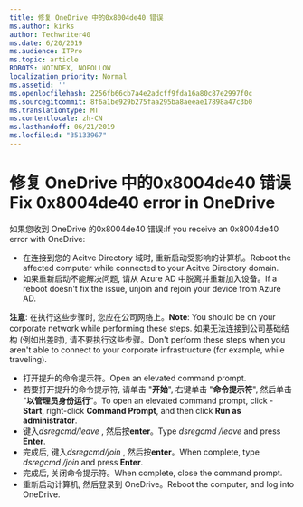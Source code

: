 ```yaml
---
title: 修复 OneDrive 中的0x8004de40 错误
ms.author: kirks
author: Techwriter40
ms.date: 6/20/2019
ms.audience: ITPro
ms.topic: article
ROBOTS: NOINDEX, NOFOLLOW
localization_priority: Normal
ms.assetid: ''
ms.openlocfilehash: 2256fb66cb7a4e2adcff9fda16a80c87e2997f0c
ms.sourcegitcommit: 8f6a1be929b275faa295ba8aeeae17898a47c3b0
ms.translationtype: MT
ms.contentlocale: zh-CN
ms.lasthandoff: 06/21/2019
ms.locfileid: "35133967"
---
```

# <a name="fix-0x8004de40-error-in-onedrive"></a><span data-ttu-id="b4af9-102">修复 OneDrive 中的0x8004de40 错误</span><span class="sxs-lookup"><span data-stu-id="b4af9-102">Fix 0x8004de40 error in OneDrive</span></span>

<span data-ttu-id="b4af9-103">如果您收到 OneDrive 的0x8004de40 错误:</span><span class="sxs-lookup"><span data-stu-id="b4af9-103">If you receive an 0x8004de40 error with OneDrive:</span></span>

- <span data-ttu-id="b4af9-104">在连接到您的 Acitve Directory 域时, 重新启动受影响的计算机。</span><span class="sxs-lookup"><span data-stu-id="b4af9-104">Reboot the affected computer while connected to your Acitve Directory domain.</span></span>
- <span data-ttu-id="b4af9-105">如果重新启动不能解决问题, 请从 Azure AD 中脱离并重新加入设备。</span><span class="sxs-lookup"><span data-stu-id="b4af9-105">If a reboot doesn't fix the issue, unjoin and rejoin your device from Azure AD.</span></span> 

<span data-ttu-id="b4af9-106">**注意**: 在执行这些步骤时, 您应在公司网络上。</span><span class="sxs-lookup"><span data-stu-id="b4af9-106">**Note**: You should be on your corporate network while performing these steps.</span></span> <span data-ttu-id="b4af9-107">如果无法连接到公司基础结构 (例如出差时), 请不要执行这些步骤。</span><span class="sxs-lookup"><span data-stu-id="b4af9-107">Don't perform these steps when you aren't able to connect to your corporate infrastructure (for example, while traveling).</span></span> 

- <span data-ttu-id="b4af9-108">打开提升的命令提示符。</span><span class="sxs-lookup"><span data-stu-id="b4af9-108">Open an elevated command prompt.</span></span> 
- <span data-ttu-id="b4af9-109">若要打开提升的命令提示符, 请单击 "**开始**", 右键单击 "**命令提示符**", 然后单击 "**以管理员身份运行**"。</span><span class="sxs-lookup"><span data-stu-id="b4af9-109">To open an elevated command prompt, click - **Start**, right-click **Command Prompt**, and then click **Run as administrator**.</span></span>
- <span data-ttu-id="b4af9-110">键入*dsregcmd/leave* , 然后按**enter**。</span><span class="sxs-lookup"><span data-stu-id="b4af9-110">Type *dsregcmd /leave* and press **Enter**.</span></span>
- <span data-ttu-id="b4af9-111">完成后, 键入*dsregcmd/join* , 然后按**enter**。</span><span class="sxs-lookup"><span data-stu-id="b4af9-111">When complete, type *dsregcmd /join* and press **Enter**.</span></span>
- <span data-ttu-id="b4af9-112">完成后, 关闭命令提示符。</span><span class="sxs-lookup"><span data-stu-id="b4af9-112">When complete, close the command prompt.</span></span>
- <span data-ttu-id="b4af9-113">重新启动计算机, 然后登录到 OneDrive。</span><span class="sxs-lookup"><span data-stu-id="b4af9-113">Reboot the computer, and log into OneDrive.</span></span>